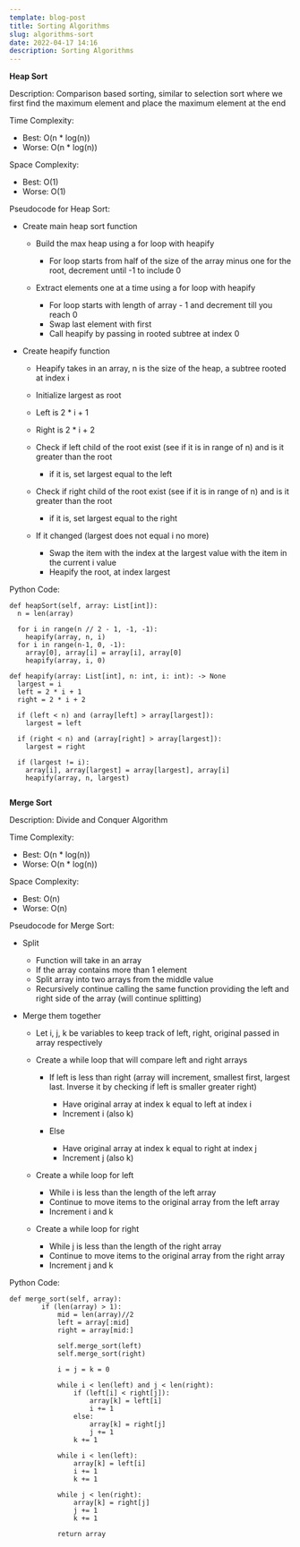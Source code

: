 ```yaml
---
template: blog-post
title: Sorting Algorithms
slug: algorithms-sort
date: 2022-04-17 14:16
description: Sorting Algorithms
---
```

**Heap Sort**

Description: Comparison based sorting, similar to selection sort where we first find the maximum element and place the maximum element at the end

Time Complexity: 

* Best: O(n * log(n))
* Worse: O(n * log(n))

Space Complexity:

* Best: O(1)
* Worse: O(1)

Pseudocode for Heap Sort:

* Create main heap sort function

  * Build the max heap using a for loop with heapify

    * For loop starts from half of the size of the array minus one for the root, decrement until -1 to include 0
  * Extract elements one at a time using a for loop with heapify

    * For loop starts with length of array - 1 and decrement till you reach 0
    * Swap last element with first
    * Call heapify by passing in rooted subtree at index 0
* Create heapify function

  * Heapify takes in an array, n is the size of the heap, a subtree rooted at index i
  * Initialize largest as root
  * Left is 2 * i + 1
  * Right is 2 * i + 2
  * Check if left child of the root exist (see if it is in range of n) and is it greater than the root

    * if it is, set largest equal to the left 
  * Check if right child of the root exist (see if it is in range of n) and is it greater than the root

    * if it is, set largest equal to the right
  * If it changed (largest does not equal i no more)

    * Swap the item with the index at the largest value with the item in the current i value
    * Heapify the root, at index largest

Python Code:

```
def heapSort(self, array: List[int]):
  n = len(array)
  
  for i in range(n // 2 - 1, -1, -1):
    heapify(array, n, i)
  for i in range(n-1, 0, -1):
    array[0], array[i] = array[i], array[0]
    heapify(array, i, 0)

def heapify(array: List[int], n: int, i: int): -> None
  largest = i
  left = 2 * i + 1
  right = 2 * i + 2
  
  if (left < n) and (array[left] > array[largest]):
    largest = left
  
  if (right < n) and (array[right] > array[largest]):
    largest = right
    
  if (largest != i):
    array[i], array[largest] = array[largest], array[i]
    heapify(array, n, largest)
  
```



**Merge Sort**

Description: Divide and Conquer Algorithm 

Time Complexity: 

* Best: O(n * log(n))
* Worse: O(n * log(n))

Space Complexity:

* Best: O(n)
* Worse: O(n)

Pseudocode for Merge Sort:

* Split

  * Function will take in an array
  * If the array contains more than 1 element
  * Split array into two arrays from the middle value
  * Recursively continue calling the same function providing the left and right side of the array (will continue splitting)
* Merge them together

  * Let i, j, k be variables to keep track of left, right, original passed in array respectively
  * Create a while loop that will compare left and right arrays

    * If left is less than right (array will increment, smallest first, largest last. Inverse it by checking if left is smaller greater right)

      * Have original array at index k equal to left at index i
      * Increment i (also k)
    * Else

      * Have original array at index k equal to right at index j
      * Increment j (also k)
  * Create a while loop for left

    * While i is less than the length of the left array
    * Continue to move items to the original array from the left array 
    * Increment i and k  
  * Create a while loop for right

    * While j is less than the length of the right array
    * Continue to move items to the original array from the right array
    * Increment j and k

Python Code:

```
def merge_sort(self, array):
        if (len(array) > 1):
            mid = len(array)//2
            left = array[:mid]
            right = array[mid:]
            
            self.merge_sort(left)
            self.merge_sort(right)

            i = j = k = 0
            
            while i < len(left) and j < len(right):
                if (left[i] < right[j]):
                    array[k] = left[i] 
                    i += 1 
                else: 
                    array[k] = right[j]
                    j += 1
                k += 1
            
            while i < len(left):
                array[k] = left[i]
                i += 1
                k += 1
            
            while j < len(right):
                array[k] = right[j]
                j += 1
                k += 1
            
            return array
```